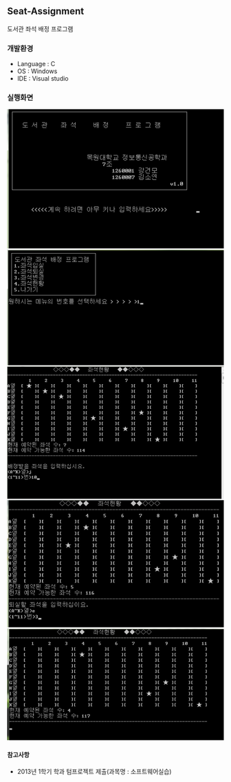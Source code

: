 ## Seat-Assignment
도서관 좌석 배정 프로그램

### 개발환경 
* Language : C
* OS : Windows
* IDE : Visual studio 

### 실행화면
![1](./DOCS/image/1.PNG)
![2](./DOCS/image/2.PNG)
![3](./DOCS/image/3.PNG)
![4](./DOCS/image/4.PNG)
![5](./DOCS/image/5.PNG)

#### 참고사항
* 2013년 1학기 학과 텀프로젝트 제출(과목명 : 소프트웨어실습)
